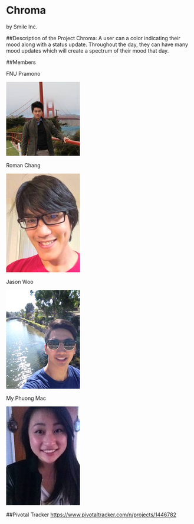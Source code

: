 # Chroma
by Smile Inc.

##Description of the Project 
Chroma: A user can a color indicating their mood along with a status update. Throughout the day, they can have many mood updates which will create a spectrum of their mood that day.

##Members

FNU Pramono

![Pramono](readme_img/pramona.jpg)

Roman Chang

![Roman](readme_img/roman.jpg)

Jason Woo

![Jason](readme_img/jason.jpg)

My Phuong Mac

![Jen](readme_img/jen.jpg)

##Pivotal Tracker
https://www.pivotaltracker.com/n/projects/1446782